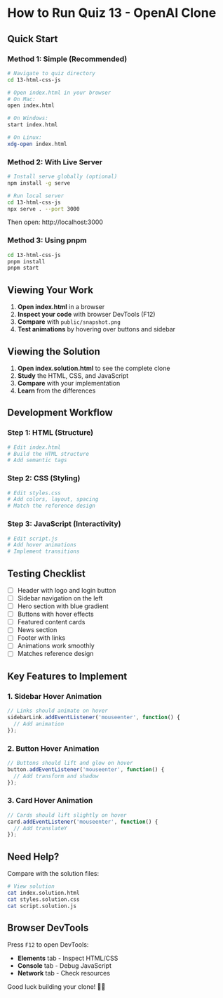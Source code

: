 # How to Run Quiz 13 - OpenAI Clone

## Quick Start

### Method 1: Simple (Recommended)

```bash
# Navigate to quiz directory
cd 13-html-css-js

# Open index.html in your browser
# On Mac:
open index.html

# On Windows:
start index.html

# On Linux:
xdg-open index.html
```

### Method 2: With Live Server

```bash
# Install serve globally (optional)
npm install -g serve

# Run local server
cd 13-html-css-js
npx serve . --port 3000
```

Then open: http://localhost:3000

### Method 3: Using pnpm

```bash
cd 13-html-css-js
pnpm install
pnpm start
```

## Viewing Your Work

1. **Open index.html** in a browser
2. **Inspect your code** with browser DevTools (F12)
3. **Compare** with `public/snapshot.png`
4. **Test animations** by hovering over buttons and sidebar

## Viewing the Solution

1. **Open index.solution.html** to see the complete clone
2. **Study** the HTML, CSS, and JavaScript
3. **Compare** with your implementation
4. **Learn** from the differences

## Development Workflow

### Step 1: HTML (Structure)
```bash
# Edit index.html
# Build the HTML structure
# Add semantic tags
```

### Step 2: CSS (Styling)
```bash
# Edit styles.css
# Add colors, layout, spacing
# Match the reference design
```

### Step 3: JavaScript (Interactivity)
```bash
# Edit script.js
# Add hover animations
# Implement transitions
```

## Testing Checklist

- [ ] Header with logo and login button
- [ ] Sidebar navigation on the left
- [ ] Hero section with blue gradient
- [ ] Buttons with hover effects
- [ ] Featured content cards
- [ ] News section
- [ ] Footer with links
- [ ] Animations work smoothly
- [ ] Matches reference design

## Key Features to Implement

### 1. Sidebar Hover Animation
```javascript
// Links should animate on hover
sidebarLink.addEventListener('mouseenter', function() {
  // Add animation
});
```

### 2. Button Hover Animation
```javascript
// Buttons should lift and glow on hover
button.addEventListener('mouseenter', function() {
  // Add transform and shadow
});
```

### 3. Card Hover Animation
```javascript
// Cards should lift slightly on hover
card.addEventListener('mouseenter', function() {
  // Add translateY
});
```

## Need Help?

Compare with the solution files:
```bash
# View solution
cat index.solution.html
cat styles.solution.css  
cat script.solution.js
```

## Browser DevTools

Press `F12` to open DevTools:
- **Elements** tab - Inspect HTML/CSS
- **Console** tab - Debug JavaScript
- **Network** tab - Check resources

Good luck building your clone! 🎨✨
